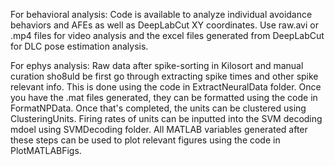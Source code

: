 For behavioral analysis:
Code is available to analyze individual avoidance behaviors and AFEs as well as DeepLabCut XY coordinates. Use raw.avi or .mp4 files for video analysis and the excel files generated from DeepLabCut for DLC pose estimation analysis.

For ephys analysis:
Raw data after spike-sorting in Kilosort and manual curation sho8uld be first go through extracting spike times and other spike relevant info. This is done using the code in ExtractNeuralData folder. Once you have the .mat files generated,
they can be formatted using the code in FormatNPData. Once that's completed, the units can be clustered using ClusteringUnits. Firing rates of units can be inputted into the SVM decoding mdoel using SVMDecoding folder. All MATLAB variables 
generated after these steps can be used to plot relevant figures using the code in PlotMATLABFigs.
